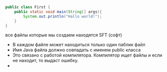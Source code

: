 ````Java
public class First {
	public static void main(String[] args){
		System.out.println("Hallo world!");
	}
}
````
все файлы которые мы создаем находятся SFT (софт)

- В каждом файле может находиться только один паблик файл
- Имя Java файла должно совпадать с именем public класса
- Это связано с работой компилятора. Компилятор ищет файлы и если не находит, то выдаст ошибку. 
-